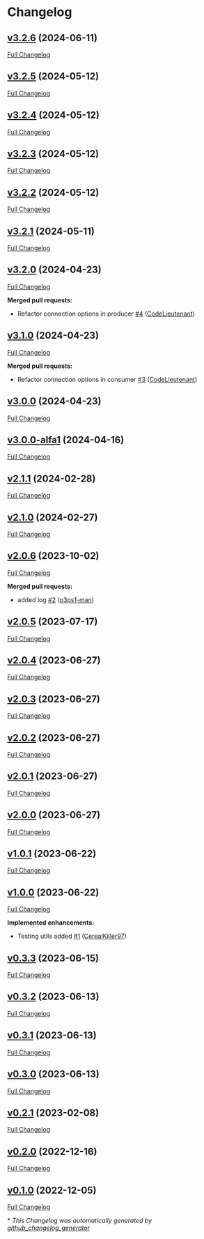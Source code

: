 # Changelog

## [v3.2.6](https://github.com/nano-interactive/go-amqp/releases/tag/v3.2.6) (2024-06-11)

[Full Changelog](https://github.com/nano-interactive/go-amqp/compare/v3.2.5...v3.2.6)

## [v3.2.5](https://github.com/nano-interactive/go-amqp/releases/tag/v3.2.6) (2024-05-12)

[Full Changelog](https://github.com/nano-interactive/go-amqp/compare/v3.2.4...v3.2.5)

## [v3.2.4](https://github.com/nano-interactive/go-amqp/releases/tag/v3.2.6) (2024-05-12)

[Full Changelog](https://github.com/nano-interactive/go-amqp/compare/v3.2.3...v3.2.4)

## [v3.2.3](https://github.com/nano-interactive/go-amqp/releases/tag/v3.2.6) (2024-05-12)

[Full Changelog](https://github.com/nano-interactive/go-amqp/compare/v3.2.2...v3.2.3)

## [v3.2.2](https://github.com/nano-interactive/go-amqp/releases/tag/v3.2.6) (2024-05-12)

[Full Changelog](https://github.com/nano-interactive/go-amqp/compare/v3.2.1...v3.2.2)

## [v3.2.1](https://github.com/nano-interactive/go-amqp/releases/tag/v3.2.6) (2024-05-11)

[Full Changelog](https://github.com/nano-interactive/go-amqp/compare/v3.2.0...v3.2.1)

## [v3.2.0](https://github.com/nano-interactive/go-amqp/releases/tag/v3.2.6) (2024-04-23)

[Full Changelog](https://github.com/nano-interactive/go-amqp/compare/v3.1.0...v3.2.0)

**Merged pull requests:**

- Refactor connection options in producer [\#4](https://github.com/nano-interactive/go-amqp/pull/4) ([CodeLieutenant](https://github.com/CodeLieutenant))

## [v3.1.0](https://github.com/nano-interactive/go-amqp/releases/tag/v3.2.6) (2024-04-23)

[Full Changelog](https://github.com/nano-interactive/go-amqp/compare/v3.0.0...v3.1.0)

**Merged pull requests:**

- Refactor connection options in consumer [\#3](https://github.com/nano-interactive/go-amqp/pull/3) ([CodeLieutenant](https://github.com/CodeLieutenant))

## [v3.0.0](https://github.com/nano-interactive/go-amqp/releases/tag/v3.2.6) (2024-04-23)

[Full Changelog](https://github.com/nano-interactive/go-amqp/compare/v3.0.0-alfa1...v3.0.0)

## [v3.0.0-alfa1](https://github.com/nano-interactive/go-amqp/releases/tag/v3.2.6) (2024-04-16)

[Full Changelog](https://github.com/nano-interactive/go-amqp/compare/v2.1.1...v3.0.0-alfa1)

## [v2.1.1](https://github.com/nano-interactive/go-amqp/releases/tag/v3.2.6) (2024-02-28)

[Full Changelog](https://github.com/nano-interactive/go-amqp/compare/v2.1.0...v2.1.1)

## [v2.1.0](https://github.com/nano-interactive/go-amqp/releases/tag/v3.2.6) (2024-02-27)

[Full Changelog](https://github.com/nano-interactive/go-amqp/compare/v2.0.6...v2.1.0)

## [v2.0.6](https://github.com/nano-interactive/go-amqp/releases/tag/v3.2.6) (2023-10-02)

[Full Changelog](https://github.com/nano-interactive/go-amqp/compare/v2.0.5...v2.0.6)

**Merged pull requests:**

- added log [\#2](https://github.com/nano-interactive/go-amqp/pull/2) ([p3ps1-man](https://github.com/p3ps1-man))

## [v2.0.5](https://github.com/nano-interactive/go-amqp/releases/tag/v3.2.6) (2023-07-17)

[Full Changelog](https://github.com/nano-interactive/go-amqp/compare/v2.0.4...v2.0.5)

## [v2.0.4](https://github.com/nano-interactive/go-amqp/releases/tag/v3.2.6) (2023-06-27)

[Full Changelog](https://github.com/nano-interactive/go-amqp/compare/v2.0.3...v2.0.4)

## [v2.0.3](https://github.com/nano-interactive/go-amqp/releases/tag/v3.2.6) (2023-06-27)

[Full Changelog](https://github.com/nano-interactive/go-amqp/compare/v2.0.2...v2.0.3)

## [v2.0.2](https://github.com/nano-interactive/go-amqp/releases/tag/v3.2.6) (2023-06-27)

[Full Changelog](https://github.com/nano-interactive/go-amqp/compare/v2.0.1...v2.0.2)

## [v2.0.1](https://github.com/nano-interactive/go-amqp/releases/tag/v3.2.6) (2023-06-27)

[Full Changelog](https://github.com/nano-interactive/go-amqp/compare/v2.0.0...v2.0.1)

## [v2.0.0](https://github.com/nano-interactive/go-amqp/releases/tag/v3.2.6) (2023-06-27)

[Full Changelog](https://github.com/nano-interactive/go-amqp/compare/v1.0.1...v2.0.0)

## [v1.0.1](https://github.com/nano-interactive/go-amqp/releases/tag/v3.2.6) (2023-06-22)

[Full Changelog](https://github.com/nano-interactive/go-amqp/compare/v1.0.0...v1.0.1)

## [v1.0.0](https://github.com/nano-interactive/go-amqp/releases/tag/v3.2.6) (2023-06-22)

[Full Changelog](https://github.com/nano-interactive/go-amqp/compare/v0.3.3...v1.0.0)

**Implemented enhancements:**

- Testing utils added [\#1](https://github.com/nano-interactive/go-amqp/pull/1) ([CerealKiller97](https://github.com/CerealKiller97))

## [v0.3.3](https://github.com/nano-interactive/go-amqp/releases/tag/v3.2.6) (2023-06-15)

[Full Changelog](https://github.com/nano-interactive/go-amqp/compare/v0.3.2...v0.3.3)

## [v0.3.2](https://github.com/nano-interactive/go-amqp/releases/tag/v3.2.6) (2023-06-13)

[Full Changelog](https://github.com/nano-interactive/go-amqp/compare/v0.3.1...v0.3.2)

## [v0.3.1](https://github.com/nano-interactive/go-amqp/releases/tag/v3.2.6) (2023-06-13)

[Full Changelog](https://github.com/nano-interactive/go-amqp/compare/v0.3.0...v0.3.1)

## [v0.3.0](https://github.com/nano-interactive/go-amqp/releases/tag/v3.2.6) (2023-06-13)

[Full Changelog](https://github.com/nano-interactive/go-amqp/compare/v0.2.1...v0.3.0)

## [v0.2.1](https://github.com/nano-interactive/go-amqp/releases/tag/v3.2.6) (2023-02-08)

[Full Changelog](https://github.com/nano-interactive/go-amqp/compare/v0.2.0...v0.2.1)

## [v0.2.0](https://github.com/nano-interactive/go-amqp/releases/tag/v3.2.6) (2022-12-16)

[Full Changelog](https://github.com/nano-interactive/go-amqp/compare/v0.1.0...v0.2.0)

## [v0.1.0](https://github.com/nano-interactive/go-amqp/releases/tag/v3.2.6) (2022-12-05)

[Full Changelog](https://github.com/nano-interactive/go-amqp/compare/7094ec2611d2517bddc288710900eeb41a45c8e8...v0.1.0)



\* *This Changelog was automatically generated by [github_changelog_generator](https://github.com/github-changelog-generator/github-changelog-generator)*
